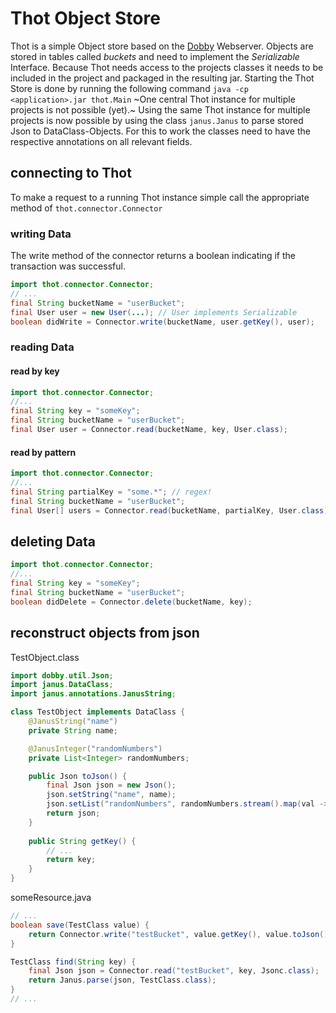 # Thot Object Store

Thot is a simple Object store based on the [Dobby](https://github.com/klnsdr/Dobby) Webserver.
Objects are stored in tables called *buckets* and need to implement the *Serializable* Interface. Because Thot needs 
access to the projects classes it needs to be included in the project and packaged in the resulting jar. Starting 
the Thot Store is done by running the following command `java -cp <application>.jar thot.Main` ~One central Thot 
instance for multiple projects is not possible (yet).~ Using the same Thot instance for multiple projects is now 
possible by using the class `janus.Janus` to parse stored Json to DataClass-Objects. For this to work the classes 
need to have the respective annotations on all relevant fields.

## connecting to Thot
To make a request to a running Thot instance simple call the appropriate method of `thot.connector.Connector`

### writing Data
The write method of the connector returns a boolean indicating if the transaction was successful.
```java
import thot.connector.Connector;
// ...
final String bucketName = "userBucket";
final User user = new User(...); // User implements Serializable
boolean didWrite = Connector.write(bucketName, user.getKey(), user);
```

### reading Data
#### read by key
```java
import thot.connector.Connector;
//...
final String key = "someKey";
final String bucketName = "userBucket";
final User user = Connector.read(bucketName, key, User.class);
```

#### read by pattern
```java
import thot.connector.Connector;
//...
final String partialKey = "some.*"; // regex!
final String bucketName = "userBucket";
final User[] users = Connector.read(bucketName, partialKey, User.class);
```

## deleting Data
```java
import thot.connector.Connector;
//...
final String key = "someKey";
final String bucketName = "userBucket";
boolean didDelete = Connector.delete(bucketName, key);
```

## reconstruct objects from json
TestObject.class

```java
import dobby.util.Json;
import janus.DataClass;
import janus.annotations.JanusString;

class TestObject implements DataClass {
    @JanusString("name")
    private String name;

    @JanusInteger("randomNumbers")
    private List<Integer> randomNumbers;

    public Json toJson() {
        final Json json = new Json();
        json.setString("name", name);
        json.setList("randomNumbers", randomNumbers.stream().map(val -> (Object) val).collect(Collectors.toList()));
        return json;
    }
    
    public String getKey() {
        // ...
        return key;
    }
}
```

someResource.java
```java
// ...
boolean save(TestClass value) {
    return Connector.write("testBucket", value.getKey(), value.toJson());
}

TestClass find(String key) {
    final Json json = Connector.read("testBucket", key, Jsonc.class);
    return Janus.parse(json, TestClass.class);
}
// ...
```
